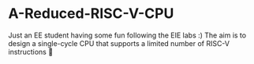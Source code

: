 # A-Reduced-RISC-V-CPU

Just an EE student having some fun following the EIE labs :) The aim is to design a single-cycle CPU that supports a limited number of RISC-V instructions 🤠


